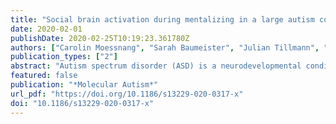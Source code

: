 ```yaml
---
title: "Social brain activation during mentalizing in a large autism cohort: the Longitudinal European Autism Project"
date: 2020-02-01
publishDate: 2020-02-25T10:19:23.361780Z
authors: ["Carolin Moessnang", "Sarah Baumeister", "Julian Tillmann", "David Goyard", "Tony Charman", "Sara Ambrosino", "Simon Baron-Cohen", "Christian Beckmann", "Sven Bölte", "Carsten Bours", "Daisy Crawley", "Flavio Dell’Acqua", "Sarah Durston", "Christine Ecker", "Vincent Frouin", "Hannah Hayward", "Rosemary Holt", "Mark Johnson", "Emily Jones", "Meng-Chuan Lai", "Michael V. Lombardo", "Luke Mason", "Marianne Oldenhinkel", "Antonio Persico", "Antonia San José Cáceres", "Will Spooren", "Eva Loth", "Declan G. M. Murphy", "Jan K. Buitelaar", "Tobias Banaschewski", "Daniel Brandeis", "Heike Tost", "Andreas Meyer-Lindenberg", "the EU-AIMS LEAP group"]
publication_types: ["2"]
abstract: "Autism spectrum disorder (ASD) is a neurodevelopmental condition with key deficits in social functioning. It is widely assumed that the biological underpinnings of social impairment are neurofunctional alterations in the “social brain,” a neural circuitry involved in inferring the mental state of a social partner. However, previous evidence comes from small-scale studies and findings have been mixed. We therefore carried out the to-date largest study on neural correlates of mentalizing in ASD."
featured: false
publication: "*Molecular Autism*"
url_pdf: "https://doi.org/10.1186/s13229-020-0317-x"
doi: "10.1186/s13229-020-0317-x"
---
```


